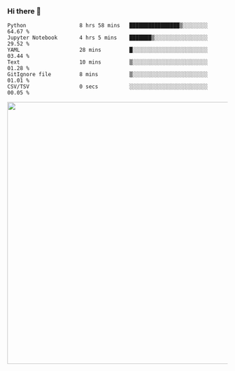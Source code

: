 ### Hi there 👋

<!--START_SECTION:waka-->

```text
Python                 8 hrs 58 mins   ████████████████▒░░░░░░░░   64.67 %
Jupyter Notebook       4 hrs 5 mins    ███████▒░░░░░░░░░░░░░░░░░   29.52 %
YAML                   28 mins         █░░░░░░░░░░░░░░░░░░░░░░░░   03.44 %
Text                   10 mins         ▒░░░░░░░░░░░░░░░░░░░░░░░░   01.28 %
GitIgnore file         8 mins          ▒░░░░░░░░░░░░░░░░░░░░░░░░   01.01 %
CSV/TSV                0 secs          ░░░░░░░░░░░░░░░░░░░░░░░░░   00.05 %
```

<!--END_SECTION:waka-->

<img src="https://wakatime.com/share/@QuantumA/fc1cfcd9-4c6f-41e9-9c18-f86f6df42a11.svg?sanitize=true" width="600">

<!--
**QuantumA/QuantumA** is a ✨ _special_ ✨ repository because its `README.md` (this file) appears on your GitHub profile.

Here are some ideas to get you started:

- 🔭 I’m currently working on ...
- 🌱 I’m currently learning ...
- 👯 I’m looking to collaborate on ...
- 🤔 I’m looking for help with ...
- 💬 Ask me about ...
- 📫 How to reach me: ...
- 😄 Pronouns: ...
- ⚡ Fun fact: ...
-->
